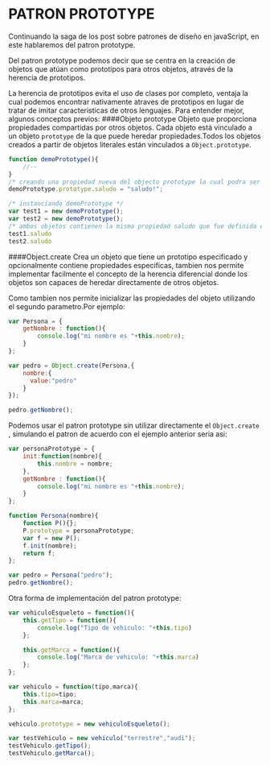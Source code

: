 PATRON PROTOTYPE
===================
Continuando la saga de los post sobre patrones de diseño en javaScript, en este hablaremos del patron prototype.

Del patron prototype podemos decir que se centra en la creación de objetos que atúan como prototipos para otros objetos, através de la herencia de prototipos.

La herencia de prototipos evita el uso de clases por completo, ventaja la cual podemos encontrar nativamente atraves de prototipos en lugar de tratar de imitar caracteristicas de otros lenguajes.
Para entender mejor, algunos conceptos previos:
####Objeto prototype
Objeto que proporciona propiedades compartidas por otros objetos.
Cada objeto está vinculado a un objeto ```prototype``` de la que puede heredar propiedades.Todos los objetos creados a partir de objetos literales están vinculados a ```Object.prototype```.
```js
function demoPrototype(){
	//--
}
/* creando una propiedad nueva del objecto prototype la cual podra ser compartida en otros objetos */
demoPrototype.prototype.saludo = "saludo!";

/* instanciando demoPrototype */
var test1 = new demoPrototype();
var test2 = new demoPrototype();
/* ambos objetos contienen la misma propiedad saludo que fue definida en el prototype de demoPrototype */
test1.saludo
test2.saludo
```
####Object.create
Crea un objeto que tiene un prototipo especificado y opcionalmente contiene propiedades especificas, tambien nos permite implementar facilmente el concepto de la herencia diferencial donde los objetos son capaces de heredar directamente de otros objetos.

Como tambien nos permite inicializar las propiedades del objeto utilizando el segundo parametro.Por ejemplo:
```js
var Persona = {
	getNombre : function(){
		console.log("mi nombre es "+this.nombre);
	}
};

var pedro = Object.create(Persona,{
	nombre:{
      value:"pedro"
    }
});

pedro.getNombre();
```
Podemos usar el patron prototype sin utilizar directamente el
```Object.create ```, simulando el patron de acuerdo con el ejemplo anterior seria asi:
```js
var personaPrototype = {
	init:function(nombre){
		this.nombre = nombre;
	},
	getNombre : function(){
		console.log("mi nombre es "+this.nombre);
	}
};

function Persona(nombre){
	function P(){};
	P.prototype = personaPrototype;
	var f = new P();
	f.init(nombre);
	return f;
};

var pedro = Persona("pedro");
pedro.getNombre();
```
Otra forma de implementación del patron prototype:
```js
var vehiculoEsqueleto = function(){
	this.getTipo = function(){
		console.log("Tipo de vehiculo: "+this.tipo)
	};

	this.getMarca = function(){
		console.log("Marca de vehiculo: "+this.marca)
	};
};

var vehiculo = function(tipo,marca){
	this.tipo=tipo;
	this.marca=marca;
};

vehiculo.prototype = new vehiculoEsqueleto();

var testVehiculo = new vehiculo("terrestre","audi");
testVehiculo.getTipo();
testVehiculo.getMarca();
```
